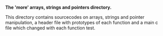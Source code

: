 **The 'more' arrays, strings and pointers directory.**

This directory contains sourcecodes on arrays, strings and pointer manipulation, a header file with prototypes of each function and a main c file which changed with each function test.
